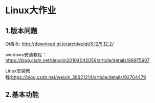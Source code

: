 # Linux大作业

## 1.版本问题

Qt版本: http://download.qt.io/archive/qt/5.12/5.12.2/

windows安装教程：https://blog.csdn.net/dengjin20104042056/article/details/88975907

Linux安装教程:https://blog.csdn.net/weixin_38621214/article/details/92764479

## 2.基本功能



